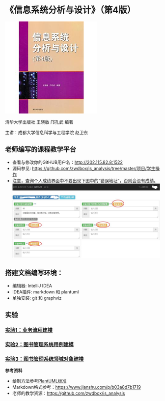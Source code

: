 ﻿<!-- markdownlint-disable MD033-->
<!-- 禁止MD033类型的警告 https://www.npmjs.com/package/markdownlint -->

# 《信息系统分析与设计》（第4版）

![book](book.jpg)

清华大学出版社 王晓敏 邝孔武 编著

主讲：成都大学信息科学与工程学院 赵卫东

## 老师编写的课程教学平台
- 查看与修改你的GitHUB用户名：http://202.115.82.8:1522
- 源码参见: https://github.com/zwdbox/is_analysis/tree/master/项目/学生操作
-  注意，查询个人成绩界面中不要出现下图中的“错误地址”，否则会没有成绩。
  ![](p3.jpg)
  
## 搭建文档编写环境：
- 编辑器: IntelliJ IDEA
- IDEA插件: markdown 和 plantuml
- 单独安装: git 和 graphviz

## 实验

### [实验1：业务流程建模](./test1.md)
### [实验2：图书管理系统用例建模](./test2.md)
### [实验3：图书管理系统领域对象建模](./test3.md)
<b>参考资料</b>

- 绘制方法参考[PlantUML标准](http://plantuml.com)
- Markdown格式参考：https://www.jianshu.com/p/b03a8d7b1719
- 老师的教学资源：https://github.com/zwdbox/is_analysis